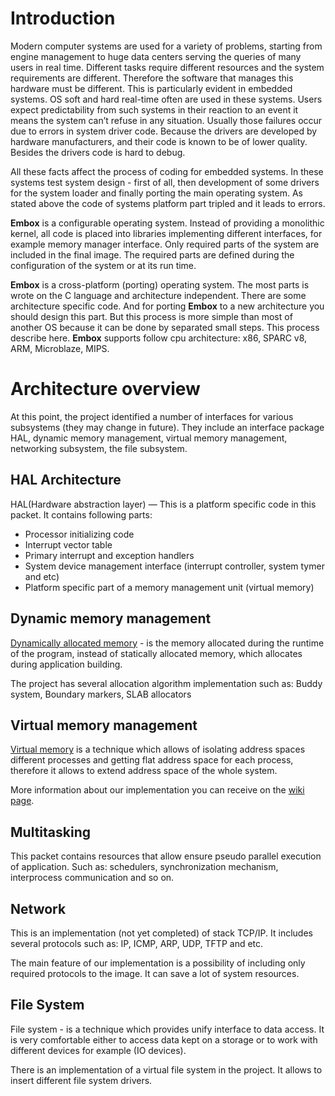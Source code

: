 

# Introduction #
Modern computer systems are used for a variety of problems, starting from engine
management to huge data centers serving the queries of many users in real time.
Different tasks require different resources and the system requirements are
different. Therefore the software that manages this hardware must be different.
This is particularly evident in embedded systems.  OS soft and hard real-time
often are used in these systems. Users expect predictability from such systems
in their reaction to an event it means the system can’t refuse in any situation.
Usually those failures occur due to errors in system driver code. Because the
drivers are developed by hardware manufacturers, and their code is known to be
of lower quality. Besides the drivers code is hard to debug.

All these facts affect the process of coding for embedded systems. In these
systems test system design - first of all, then development of some drivers for
the system loader and finally porting the main operating system. Аs stated above
the code of systems platform part tripled and it leads to errors.

**Embox** is a configurable operating system. Instead of providing a monolithic
kernel, all code is placed into libraries implementing different interfaces, for
example memory manager interface. Only required parts of the system are included
in the final image. The required parts are defined during the configuration of
the system or at its run time.

**Embox** is a cross-platform (porting) operating system. The most parts is wrote
on the C language and architecture independent. There are some architecture
specific code. And for porting **Embox** to a new architecture you should design
this part. But this process is more simple than most of another OS because it
can be done by separated small steps. This process describe here. **Embox**
supports follow cpu architecture: x86, SPARC v8, ARM, Microblaze, MIPS.

# Architecture overview #
At this point, the project identified a number of interfaces for various
subsystems (they may change in future). They include an interface package HAL,
dynamic memory management, virtual memory management, networking subsystem, the
file subsystem.

## HAL Architecture ##
HAL(Hardware abstraction layer) — This is a platform specific code in this
packet. It contains following parts:
  * Processor initializing code
  * Interrupt vector table
  * Primary interrupt and exception handlers
  * System device management interface (interrupt controller, system tymer and etc)
  * Platform specific part of a memory management unit (virtual memory)

## Dynamic memory management ##
[Dynamically allocated memory](http://en.wikipedia.org/wiki/Dynamic_memory_allocation) -
is the memory allocated during the runtime of the program, instead of statically
allocated memory, which allocates during application building.

The project has several allocation algorithm implementation such as:
Buddy system, Boundary markers, SLAB allocators

## Virtual memory management ##
[Virtual memory](http://en.wikipedia.org/wiki/Virtual_memory) is a technique
which allows of isolating address spaces different processes and getting flat
address space for each process, therefore it allows to extend address space of
the whole system.

More information about our implementation you can receive on the
[wiki page](VirtualMemory.md).

## Multitasking ##
This packet contains resources that allow ensure pseudo parallel execution of
application. Such as: schedulers, synchronization mechanism, interprocess
communication and so on.

## Network ##
This is an implementation (not yet completed) of stack TCP/IP. It includes
several protocols such as: IP, ICMP, ARP, UDP, TFTP and etc.

The main feature of our implementation is a possibility of including only
required protocols to the image. It can save a lot of system resources.

## File System ##

File system - is a technique which provides unify interface to data access.
It is very comfortable either to access data kept on a storage or to work with
different devices for example (IO devices).

There is an implementation of a virtual file system in the project.
It allows to insert different file system drivers.